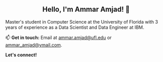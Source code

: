 

<h2 style=text-align:center;>Hello, I'm Ammar Amjad! 👋</h2>

Master's student in Computer Science at the University of Florida with 3 years of experience as a Data Scientist and Data Engineer at IBM. 

📫 **Get in touch:** Email at [ammar.amjad@ufl.edu](ammar.amjad@ufl.edu) or [ammar_amjad@ymail.com](ammar_amjad@ymail.com).

**Let's connect!**

